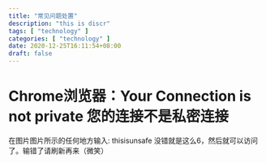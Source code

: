 ```yaml
---
title: "常见问题处置"
description: "this is discr"
tags: [ "technology" ]
categories: [ "technology" ]
date: 2020-12-25T16:11:54+08:00
draft: false
---
```


# Chrome浏览器：Your Connection is not private 您的连接不是私密连接

在图片图片所示的任何地方输入: thisisunsafe
没错就是这么6，然后就可以访问了。输错了请刷新再来（微笑）